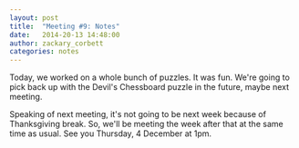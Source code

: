 ```yaml
---
layout: post
title:  "Meeting #9: Notes"
date:   2014-20-13 14:48:00
author: zackary_corbett
categories: notes
---
```


Today, we worked on a whole bunch of puzzles. It was fun. We're going to pick back up with the Devil's Chessboard puzzle in the future, maybe next meeting.

Speaking of next meeting, it's not going to be next week because of Thanksgiving break. So, we'll be meeting the week after that at the same time as usual. See you Thursday, 4 December at 1pm.